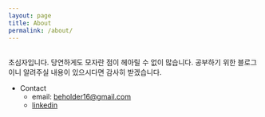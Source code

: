 ```yaml
---
layout: page
title: About
permalink: /about/
---
```


<br>
초심자입니다.  
당연하게도 모자란 점이 헤아릴 수 없이 많습니다.   
공부하기 위한 블로그이니 알려주실 내용이 있으시다면 감사히 받겠습니다. 

* Contact
    * email: beholder16@gmail.com
    * [linkedin](https://www.linkedin.com/in/%EC%A3%BC%EC%98%81-%EC%A0%95-0a5523111/)
